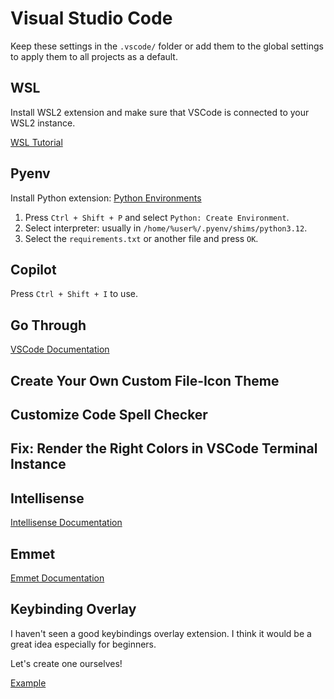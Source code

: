 # Visual Studio Code

Keep these settings in the `.vscode/` folder or add them to the global settings to apply them to all projects as a default.

## WSL

Install WSL2 extension and make sure that VSCode is connected to your WSL2 instance.

[WSL Tutorial](https://code.visualstudio.com/docs/remote/wsl-tutorial)

## Pyenv

Install Python extension: [Python Environments](https://code.visualstudio.com/docs/python/environments)

1. Press `Ctrl + Shift + P` and select `Python: Create Environment`.
2. Select interpreter: usually in `/home/%user%/.pyenv/shims/python3.12`.
3. Select the `requirements.txt` or another file and press `OK`.

## Copilot

Press `Ctrl + Shift + I` to use.

## Go Through

[VSCode Documentation](https://code.visualstudio.com/docs)

## Create Your Own Custom File-Icon Theme

## Customize Code Spell Checker

## Fix: Render the Right Colors in VSCode Terminal Instance

## Intellisense

[Intellisense Documentation](https://code.visualstudio.com/docs/editor/intellisense)

## Emmet

[Emmet Documentation](https://code.visualstudio.com/docs/editor/emmet)

## Keybinding Overlay

I haven't seen a good keybindings overlay extension. I think it would be a great idea especially for beginners.

Let's create one ourselves!

[Example](https://www.reddit.com/media?url=https%3A%2F%2Fpreview.redd.it%2F1bx75yoco9g61.gif%3Fwidth%3D1255%26auto%3Dwebp%26s%3Dc7729bb6f843de79bde436976d288da04b1f6295)

